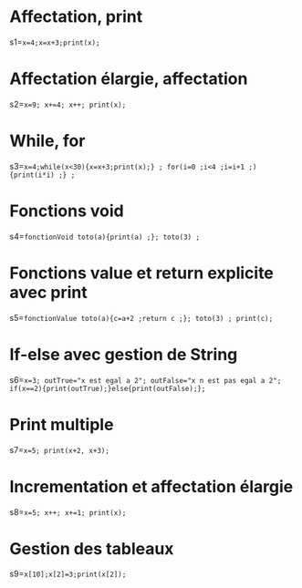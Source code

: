 # Affectation, print
s1=```x=4;x=x+3;print(x);```
# Affectation élargie, affectation
s2=```x=9; x+=4; x++; print(x);```
# While, for
s3=```x=4;while(x<30){x=x+3;print(x);} ; for(i=0 ;i<4 ;i=i+1 ;){print(i*i) ;} ;```
# Fonctions void
s4=```fonctionVoid toto(a){print(a) ;}; toto(3) ;```
# Fonctions value et return explicite avec print
s5=```fonctionValue toto(a){c=a+2 ;return c ;}; toto(3) ; print(c);```
# If-else avec gestion de String
s6=```x=3; outTrue="x est egal a 2"; outFalse="x n est pas egal a 2"; if(x==2){print(outTrue);}else{print(outFalse);};``` 
# Print multiple
s7=```x=5; print(x+2, x+3);```
# Incrementation et affectation élargie
s8=```x=5; x++; x+=1; print(x);```
# Gestion des tableaux
s9=```x[10];x[2]=3;print(x[2]);```